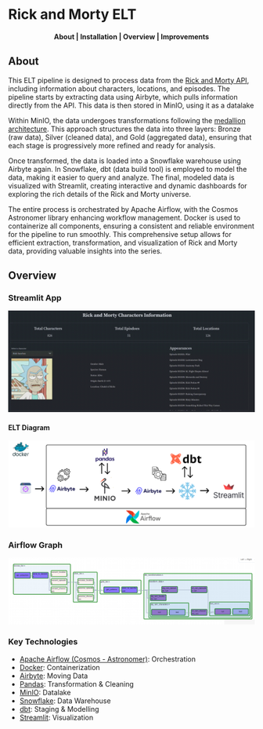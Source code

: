 # Rick and Morty ELT

<h4 style="text-align: center;">About | Installation | Overview | Improvements </h4>

## About

This ELT pipeline is designed to process data from the [Rick and Morty API](https://rickandmortyapi.com/), including information about characters, locations, and episodes. The pipeline starts by extracting data using Airbyte, which pulls information directly from the API. This data is then stored in MinIO, using it as a datalake

Within MinIO, the data undergoes transformations following the [medallion architecture](https://dataengineering.wiki/Concepts/Medallion+Architecture). This approach structures the data into three layers: Bronze (raw data), Silver (cleaned data), and Gold (aggregated data), ensuring that each stage is progressively more refined and ready for analysis.

Once transformed, the data is loaded into a Snowflake warehouse using Airbyte again. In Snowflake, dbt (data build tool) is employed to model the data, making it easier to query and analyze. The final, modeled data is visualized with Streamlit, creating interactive and dynamic dashboards for exploring the rich details of the Rick and Morty universe.

The entire process is orchestrated by Apache Airflow, with the Cosmos Astronomer library enhancing workflow management. Docker is used to containerize all components, ensuring a consistent and reliable environment for the pipeline to run smoothly. This comprehensive setup allows for efficient extraction, transformation, and visualization of Rick and Morty data, providing valuable insights into the series.

## Overview

### Streamlit App

![alt text](https://github.com/dd288/rnm-elt-pipeline/blob/main/images/streamlit_app.gif "Streamlit GIF")

#### ELT Diagram

![alt text](https://github.com/dd288/rnm-elt-pipeline/blob/main/images/API.png "ELT Diagram")

### Airflow Graph

![alt text](https://github.com/dd288/rnm-elt-pipeline/blob/main/images/airflow_graph.png "Airflow Graph")

### Key Technologies

* [Apache Airflow (Cosmos - Astronomer)](https://www.astronomer.io/cosmos/): Orchestration
* [Docker](https://www.docker.com/): Containerization
* [Airbyte](https://airbyte.com): Moving Data
* [Pandas](https://pypi.org/project/pandas/): Transformation & Cleaning
* [MinIO](https://min.io/): Datalake
* [Snowflake](https://www.snowflake.com/en/): Data Warehouse
* [dbt](https://www.getdbt.com/): Staging & Modelling
* [Streamlit](https://streamlit.io/): Visualization
